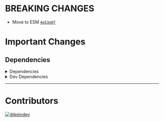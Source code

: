 # BREAKING CHANGES

- Move to ESM [`4e53e0f`](https://github.com/keindev/ghinfo/commit/4e53e0fe71c47281262feb7058e9918b71e008b6)

# Important Changes

## Dependencies

<details>
<summary>Dependencies</summary>

- Bumped **[stdout-update](https://www.npmjs.com/package/stdout-update/v/2.0.0)** from `1.6.5` to `2.0.0`

</details>

<details>
<summary>Dev Dependencies</summary>

- Bumped **[@tagproject/ts-package-shared-config](https://www.npmjs.com/package/@tagproject/ts-package-shared-config/v/2.0.2)** from `1.5.8` to `2.0.2`
- Bumped **[changelog-guru](https://www.npmjs.com/package/changelog-guru/v/2.3.1)** from `2.3.0` to `2.3.1`

</details>

---

# Contributors

[![@keindev](https://avatars.githubusercontent.com/u/4527292?v=4&s=40)](https://github.com/keindev)
